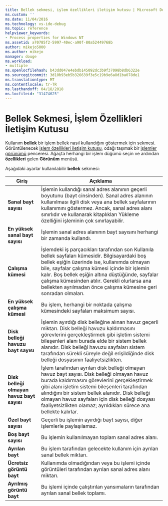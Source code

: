 ```yaml
---
title: Bellek sekmesi, işlem özellikleri iletişim kutusu | Microsoft Docs
ms.custom: ''
ms.date: 11/04/2016
ms.technology: vs-ide-debug
ms.topic: reference
helpviewer_keywords:
- Process properties for Windows NT
ms.assetid: a70785f2-5997-40ec-a90f-80a52449768b
author: mikejo5000
ms.author: mikejo
manager: douge
ms.workload:
- multiple
ms.openlocfilehash: b43dd047e4ebdb145092dc3b9f37098b8db6322e
ms.sourcegitcommit: 3d10b93eb5b326639f3e5c19b9e6a8d1ba078de1
ms.translationtype: MT
ms.contentlocale: tr-TR
ms.lasthandoff: 04/18/2018
ms.locfileid: "31474625"
---
```

# <a name="memory-tab-process-properties-dialog-box"></a>Bellek Sekmesi, İşlem Özellikleri İletişim Kutusu
Kullanım **bellek** bir işlem bellek nasıl kullandığını göstermek için sekmesi. Görüntülenecek [işlem özellikleri iletişim kutusu](../debugger/process-properties-dialog-box.md), odağı taşımak bir [işlemler görünümü](../debugger/processes-view.md) penceresi. Ağaçta herhangi bir işlem düğümü seçin ve ardından **özellikleri** gelen **Görünüm** menüsü.  
  
 Aşağıdaki ayarlar kullanılabilir **bellek** sekmesi:  
  
|Giriş|Açıklama|  
|-----------|-----------------|  
|**Sanal bayt sayısı**|İşlemin kullandığı sanal adres alanının geçerli boyutunu (bayt cinsinden). Sanal adres alanının kullanılması ilgili disk veya ana bellek sayfalarının kullanımını göstermez. Ancak, sanal adres alanı sınırlıdır ve kullanarak kitaplıkları Yükleme özelliğini işleminin çok sınırlayabilir.|  
|**En yüksek sanal bayt sayısı**|İşlemin sanal adres alanının bayt sayısını herhangi bir zamanda kullandı.|  
|**Çalışma kümesi**|İşlemdeki iş parçacıkları tarafından son Kullanıla bellek sayfaları kümesidir. Bilgisayardaki boş bellek eşiğin üzerinde ise, kullanımda olmayan bile, sayfalar çalışma kümesi içinde bir işlemin kalır. Boş bellek eşiğin altına düştüğünde, sayfalar çalışma kümesinden atılır. Gerekli olurlarsa ana bellekten ayrılmadan önce çalışma kümesine geri sonradan olmaları.|  
|**En yüksek çalışma kümesi**|Bu işlem, herhangi bir noktada çalışma kümesindeki sayfaları maksimum sayısı.|  
|**Disk belleği havuzu bayt sayısı**|İşlemin ayırdığı disk belleğine alınan havuz geçerli miktarı. Disk belleği havuzu kaldırmasını görevlerini gerçekleştirmek gibi işletim sistemi bileşenleri alanı burada elde bir sistem bellek alanıdır. Disk belleği havuzu sayfaları sistem tarafından sürekli süreyle değil erişildiğinde disk belleği dosyasının faaliyetsizlikten.|  
|**Disk belleği olmayan havuz bayt sayısı**|İşlem tarafından ayrılan disk belleği olmayan havuz bayt sayısı. Disk belleği olmayan havuz burada kaldırmasını görevlerini gerçekleştirmek gibi alanı işletim sistemi bileşenleri tarafından alındığını bir sistem bellek alanıdır. Disk belleği olmayan havuz sayfaları için disk belleği dosyası faaliyetsizlikten olamaz; ayrıldıkları sürece ana bellekte kalırlar.|  
|**Özel bayt sayısı**|Geçerli bu işlemin ayırdığı bayt sayısı, diğer işlemlerle paylaşılamaz.|  
|**Boş bayt sayısı**|Bu işlemin kullanılmayan toplam sanal adres alanı.|  
|**Ayrılan bayt**|Bu işlem tarafından gelecekte kullanım için ayrılan sanal bellek miktarı.|  
|**Ücretsiz görüntü bayt**|Kullanımda olmadığından veya bu işlemi içinde görüntüleri tarafından ayrılan sanal adres alanı miktarı.|  
|**Ayrılmış görüntü bayt**|Bu işlemi içinde çalıştırılan yansımaların tarafından ayrılan sanal bellek toplamı.|